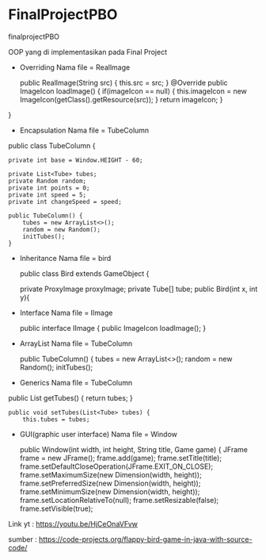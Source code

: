 # FinalProjectPBO
finalprojectPBO

OOP yang di implementasikan pada Final Project

- Overriding 
 Nama file = Reallmage

    public RealImage(String src) {
        this.src = src;
    }
    @Override
    public ImageIcon loadImage() {
        if(imageIcon == null) {
            this.imageIcon = new ImageIcon(getClass().getResource(src));
        }
        return imageIcon;
    }
    
}

- Encapsulation
Nama file = TubeColumn

public class TubeColumn {

    private int base = Window.HEIGHT - 60;

    private List<Tube> tubes;
    private Random random;
    private int points = 0;
    private int speed = 5;
    private int changeSpeed = speed;

    public TubeColumn() {
        tubes = new ArrayList<>();
        random = new Random();
        initTubes();
    }
    
- Inheritance
Nama file = bird
    
    public class Bird extends GameObject {

    private ProxyImage proxyImage;
    private Tube[] tube;
    public Bird(int x, int y){
    
- Interface
Nama file = IImage
    
    public interface IImage {
    public ImageIcon loadImage();
}

- ArrayList
Nama file = TubeColumn

     public TubeColumn() {
        tubes = new ArrayList<>();
        random = new Random();
        initTubes();

- Generics
Nama file = TubeColumn

public List<Tube> getTubes() {
        return tubes;
    }

    public void setTubes(List<Tube> tubes) {
        this.tubes = tubes;
    
- GUI(graphic user interface)
Nama file = Window
    
    public Window(int width, int height, String title, Game game) {
        JFrame frame = new JFrame();
        frame.add(game);
        frame.setTitle(title);
        frame.setDefaultCloseOperation(JFrame.EXIT_ON_CLOSE);
        frame.setMaximumSize(new Dimension(width, height));
        frame.setPreferredSize(new Dimension(width, height));
        frame.setMinimumSize(new Dimension(width, height));
        frame.setLocationRelativeTo(null);
        frame.setResizable(false);
        frame.setVisible(true);
  
Link yt : https://youtu.be/HjCeOnaVFvw

sumber  : https://code-projects.org/flappy-bird-game-in-java-with-source-code/            
